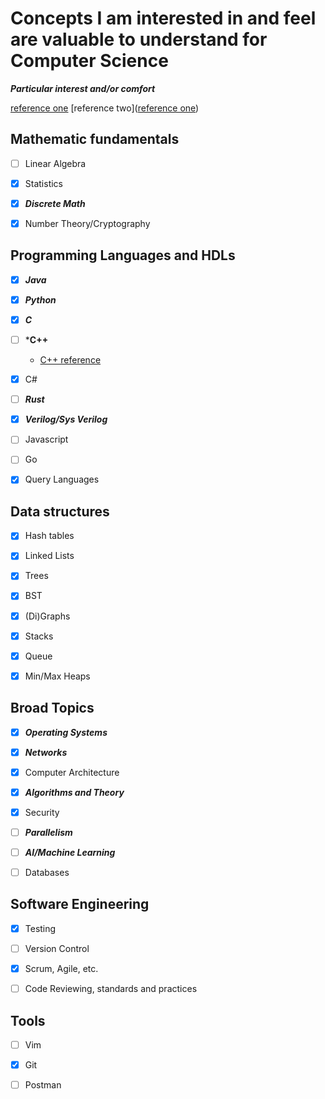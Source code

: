 # Concepts I am interested in and feel are valuable to understand for Computer Science

***Particular interest and/or comfort***

[reference one](http://matt.might.net/articles/what-cs-majors-should-know/)
[reference two]([reference one](http://matt.might.net/articles/what-cs-majors-should-know/))

## Mathematic fundamentals

- [ ]   Linear Algebra

- [x]   Statistics

- [x]   ***Discrete Math***

- [x]   Number Theory/Cryptography

## Programming Languages and HDLs

- [x]   ***Java***

- [x]   ***Python***

- [x]   ***C***


- [ ]   ***C++**
    - [C++ reference](https://github.com/jesyspa/linear-cpp)

- [x]   C#

- [ ]   ***Rust***

- [x]   ***Verilog/Sys Verilog***

- [ ]   Javascript

- [ ]   Go

- [x]   Query Languages

## Data structures

- [x]   Hash tables

- [x]   Linked Lists

- [x]   Trees

- [x]   BST

- [x]   (Di)Graphs

- [x]   Stacks

- [x]   Queue

- [x]   Min/Max Heaps

## Broad Topics

- [x]   ***Operating Systems***

- [x]   ***Networks***

- [x]   Computer Architecture

- [x]   ***Algorithms and Theory***

- [x]   Security

- [ ]   ***Parallelism***

- [ ]   ***AI/Machine Learning***

- [ ]   Databases

## Software Engineering

- [x]   Testing

- [ ]   Version Control

- [x]   Scrum, Agile, etc.

- [ ]   Code Reviewing, standards and practices

## Tools

- [ ] Vim

- [x] Git

- [ ] Postman
